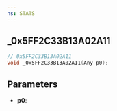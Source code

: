 ```yaml
---
ns: STATS
---
```

## _0x5FF2C33B13A02A11

```c
// 0x5FF2C33B13A02A11
void _0x5FF2C33B13A02A11(Any p0);
```


## Parameters
* **p0**: 

